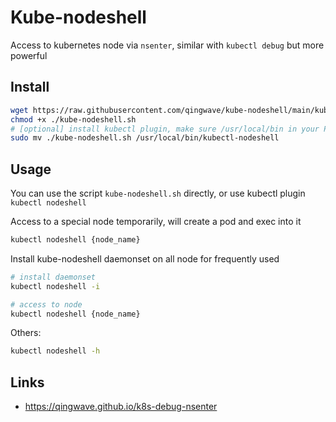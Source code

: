 # Kube-nodeshell
Access to kubernetes node via `nsenter`, similar with `kubectl debug` but more powerful

## Install
```bash
wget https://raw.githubusercontent.com/qingwave/kube-nodeshell/main/kube-nodeshell.sh
chmod +x ./kube-nodeshell.sh
# [optional] install kubectl plugin, make sure /usr/local/bin in your PATH
sudo mv ./kube-nodeshell.sh /usr/local/bin/kubectl-nodeshell
```

## Usage
You can use the script `kube-nodeshell.sh` directly, or use kubectl plugin `kubectl nodeshell` 

Access to a special node temporarily, will create a pod and exec into it
```bash
kubectl nodeshell {node_name}
```

Install kube-nodeshell daemonset on all node for frequently used
```bash
# install daemonset
kubectl nodeshell -i

# access to node
kubectl nodeshell {node_name}
```

Others:
```bash
kubectl nodeshell -h
```

## Links
- https://qingwave.github.io/k8s-debug-nsenter
